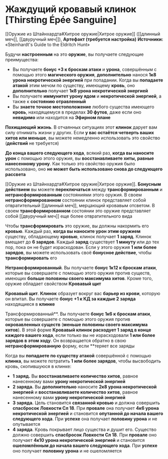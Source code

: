 # Жаждущий кровавый клинок [Thirsting Épée Sanguine]

[[Оружие из Штайнхардта#Хитрое оружие|Хитрое оружие]] ([[длинный меч]], [[двуручный меч]]), **Артефакт (требуется настройка)**
**Источники:** «Steinhardt's Guide to the Eldritch Hunt»

Будучи **настроенным** на это **оружие**, вы получаете следующие преимущества:

- Вы получаете **бонус +3 к броскам атаки** и **урона**, совершённым с помощью этого **магического оружия**, **дополнительно** нанося **1к8 урона некротической энергией** при попадании. Когда вы **попадаете атакой** этим мечом по существу, имеющему **кровь**, оно **дополнительно** получает **1к8 урона некротической энергией**
- Вы получаете **иммунитет урону ядом** и **некротической энергией**, а также к **состоянию отравленный**
- Вы **знаете точное местоположение** любого существа имеющего **кровь**, находящемуся в пределах **30 футов**, даже если оно **невидимо** или находится на **Эфирном плане**

**Похищающий жизнь**. В отчаянных ситуациях этот **клинок** дарует вам силу отнимать жизни у других. Если **у вас остаётся четверть ваших хитов или меньше**, вы можете немедленно использовать это свойство (**действий** не требуется)

**До конца вашего следующего хода**, всякий раз, **когда вы наносите урон** с помощью этого оружия, вы **восстанавливаете хиты, равные нанесенному урону**. Как только это свойство оружия было использовано, оно **не может быть использовано снова до следующего рассвета**

[[Оружие из Штайнхардта#Хитрое оружие|Хитрое оружие]]. **Бонусным действием** вы можете **переключаться** между **трансформированным** и **нетрансформированным** состояниями этого оружия. В своем **нетрансформированном** состоянии клинок представляет собой отвратительный [[длинный меч]], мерцающий кровавым отсветом. В своем **трансформированном** состоянии это оружие представляет собой [[двуручный меч]] еще более отвратительного вида

Чтобы **трансформировать** это оружие, вы должны накормить его **кровью**. Каждый раз, **когда вы наносите урон этим оружием** существу, обладающему **кровью**, клинок получает **1 заряд**. Клинок вмещает до **6 зарядов**. Каждый **заряд** существует **1 минуту** или до тех пор, пока он не будет израсходован. Если у этого оружия **1 или более зарядов**, вы можете использовать своё **бонусное действие**, чтобы **трансформировать** его

**Нетрансформированный**. Вы получаете **бонус 1к12 к броскам атаки**, которые вы совершаете с помощью этого оружия против существ, имеющих **больше половины своего максимума хитов**. Кроме того, оружие обладает свойством **Кровавый щит**

**Кровавый щит**. **Клинок** образует вокруг вас **барьер из крови**, которую он впитал. Вы получаете **бонус +1 к КД за каждые 2 заряда** находящиеся в **клинке**

Трансформированный**. Вы получаете **бонус 1к6 к броскам атаки**, которые вы совершаете с помощью этого оружия против **окровавленных существ** (**меньше половины своего максимума хитов**). В этой форме **Кровавый клинок расходует 1 заряд в конце каждого вашего хода**, если только вы не израсходовали **1 или более зарядов в этом ходу**. Он возвращается обратно в свою **нетрансформированную** форму, если **теряет все заряды

Когда вы **попадаете по существу атакой** совершённой с помощью **клинка**, вы можете потратить **1 или более зарядов**, чтобы высвободить кровь, скопившуюся в клинке:

- **1 заряд.** Вы **восстанавливаете количество хитов**, равное нанесенному вами **урону некротической энергией**
- **2 заряда.** Вы **дополнительно** наносите **2к8 урона некротической энергией** и **восстанавливаете количество хитов**, равное нанесенному вами **урону некротической энергией**
- **3 заряда.** Цель становится **связанной кровью** и должна совершить **спасбросок Ловкости Сл 18**. При **провале** она получает **4к6 урона некротической энергией** и становится **опутанной до начала вашего следующего хода**. При **успехе** она получает **половину урона** и не опутывается
- **4 заряда**. Кровь покрывает лицо существа и душит его. Существо должно совершить **спасбросок Ловкости Сл 18**. При **провале** оно получает **4к10 урона некротической энергией** и становится **ошеломлённым до начала вашего следующего хода**. При **успехе** оно получает **половину урона** и не ошеломляется